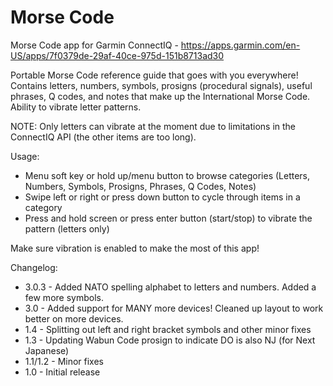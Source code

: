 # Morse Code
Morse Code app for Garmin ConnectIQ - https://apps.garmin.com/en-US/apps/7f0379de-29af-40ce-975d-151b8713ad30

Portable Morse Code reference guide that goes with you everywhere! Contains letters, numbers, symbols, prosigns (procedural signals), useful phrases, Q codes, and notes that make up the International Morse Code. Ability to vibrate letter patterns.

NOTE: Only letters can vibrate at the moment due to limitations in the ConnectIQ API (the other items are too long).

Usage:
* Menu soft key or hold up/menu button to browse categories (Letters, Numbers, Symbols, Prosigns, Phrases, Q Codes, Notes)
* Swipe left or right or press down button to cycle through items in a category
* Press and hold screen or press enter button (start/stop) to vibrate the pattern (letters only)

Make sure vibration is enabled to make the most of this app!

Changelog:
* 3.0.3 - Added NATO spelling alphabet to letters and numbers. Added a few more symbols.
* 3.0 - Added support for MANY more devices! Cleaned up layout to work better on more devices.
* 1.4 - Splitting out left and right bracket symbols and other minor fixes
* 1.3 - Updating Wabun Code prosign to indicate DO is also NJ (for Next Japanese)
* 1.1/1.2 - Minor fixes
* 1.0 - Initial release
